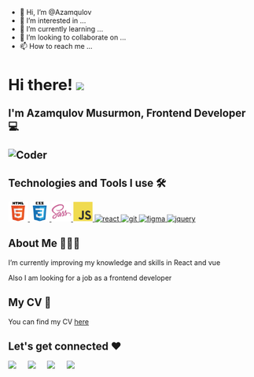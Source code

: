 - 👋 Hi, I’m @Azamqulov
- 👀 I’m interested in ...
- 🌱 I’m currently learning ...
- 💞️ I’m looking to collaborate on ...
- 📫 How to reach me ...

<!---
Azamqulov/Azamqulov is a ✨ special ✨ repository because its `README.md` (this file) appears on your GitHub profile.
You can click the Preview link to take a look at your changes.
--->
<h2 align="left">
 <div>
    <h2>Hi there! <img src="https://media.giphy.com/media/mGcNjsfWAjY5AEZNw6/giphy.gif" width="50"></h2>
    I'm Azamqulov Musurmon, Frontend Developer 💻
    <br>
    <br>
    <img src="./coder.gif" alt="Coder" width="350">
 </div>
</h2> 
<h2 align="left">Technologies and Tools I use 🛠</h2>
<p align="left">
    <a href="https://www.w3.org/html/" target="_blank"> <img src="https://raw.githubusercontent.com/devicons/devicon/master/icons/html5/html5-original-wordmark.svg" alt="html5" width="40" height="40"/> </a>
    <a href="https://www.w3schools.com/css/" target="_blank"> <img src="https://raw.githubusercontent.com/devicons/devicon/master/icons/css3/css3-original-wordmark.svg" alt="css3" width="40" height="40"/> </a>
    <a href="https://sass-lang.com" target="_blank"> <img src="https://raw.githubusercontent.com/devicons/devicon/master/icons/sass/sass-original.svg" alt="sass" width="40" height="40"/> </a>
    <a href="https://developer.mozilla.org/en-US/docs/Web/JavaScript" target="_blank"> <img src="https://raw.githubusercontent.com/devicons/devicon/master/icons/javascript/javascript-original.svg" alt="javascript" width="40" height="40"/> </a>
    <a href="https://reactjs.org/" target="_blank"> <img src="https://upload.wikimedia.org/wikipedia/commons/thumb/9/95/Vue.js_Logo_2.svg/1200px-Vue.js_Logo_2.svg.png" alt="react" width="40" height="40"/> </a>
    <a href="https://git-scm.com/" target="_blank"> <img src="https://www.vectorlogo.zone/logos/git-scm/git-scm-icon.svg" alt="git" width="40" height="40"/> </a>
    <a href="https://www.figma.com/design/" target="_blank"> <img src="https://www.vectorlogo.zone/logos/figma/figma-icon.svg" alt="figma" width="40" height="40"/> </a>
    <a href="https://jquery.com/" target="_blank"> <img src="https://raw.githubusercontent.com/vorillaz/devicons/master/!SVG/jquery_logo.svg" alt="jquery" width="40" height="40"/> </a>
    </p>

<h2 align="left">About Me 👨🏻‍💻</h2>

<p>I’m currently improving my knowledge and skills in React and vue</p>
<p>Also I am looking for a job as a frontend developer</p>

<h2 align="left">My CV 📄</h2>

<p>You can find my CV <a  href="./CV.pdf">here</a></p>

<h2 align="left">Let's get connected ❤️</h2>

<a href="mailto:azamqulovmusurmon@gmail.com" target="_blank"><img height="30" src="https://www.vectorlogo.zone/logos/gmail/gmail-icon.svg"></a>&nbsp;&nbsp;&nbsp;&nbsp;&nbsp;
<a href="https://www.linkedin.com/in/elizaveta-uvarova42/" target="_blank"><img height="30" src="https://www.vectorlogo.zone/logos/linkedin/linkedin-icon.svg"></a>&nbsp;&nbsp;&nbsp;&nbsp;&nbsp;
<a href="https://www.instagram.com/@azamqulov_1/" target="_blank"><img height="30" src="https://www.vectorlogo.zone/logos/instagram/instagram-icon.svg"></a>&nbsp;&nbsp;&nbsp;&nbsp;&nbsp;
<a href="https://www.figma.com/@azamqulov" target="_blank"><img height="30" src="https://www.vectorlogo.zone/logos/figma/figma-icon.svg"></a>
